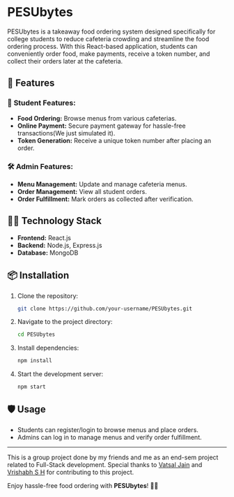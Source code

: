 # PESUbytes

PESUbytes is a takeaway food ordering system designed specifically for college students to reduce cafeteria crowding and streamline the food ordering process. With this React-based application, students can conveniently order food, make payments, receive a token number, and collect their orders later at the cafeteria.

## 🚀 Features

### 📱 **Student Features:**

- **Food Ordering:** Browse menus from various cafeterias.
- **Online Payment:** Secure payment gateway for hassle-free transactions(We just simulated it).
- **Token Generation:** Receive a unique token number after placing an order.

### 🛠️ **Admin Features:**

- **Menu Management:** Update and manage cafeteria menus.
- **Order Management:** View all student orders.
- **Order Fulfillment:** Mark orders as collected after verification.

## 🧑‍💻 **Technology Stack**

- **Frontend:** React.js
- **Backend:** Node.js, Express.js
- **Database:** MongoDB

## 📦 **Installation**

1. Clone the repository:
   ```bash
   git clone https://github.com/your-username/PESUbytes.git
   ```
2. Navigate to the project directory:
   ```bash
   cd PESUbytes
   ```
3. Install dependencies:
   ```bash
   npm install
   ```
4. Start the development server:
   ```bash
   npm start
   ```

## 🛡️ **Usage**

- Students can register/login to browse menus and place orders.
- Admins can log in to manage menus and verify order fulfillment.

---

This is a group project done by my friends and me as an end-sem project related to Full-Stack development. Special thanks to [Vatsal Jain](https://github.com/vatsalj2005) and [Vrishabh S H](https://github.com/Lxgacy85) for contributing to this project.

Enjoy hassle-free food ordering with **PESUbytes**! 🍔🍕

